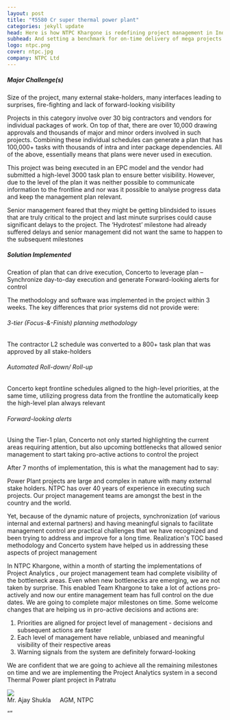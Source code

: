 ```yaml
---
layout: post
title: "₹5580 Cr super thermal power plant"
categories: jekyll update
head: Here is how NTPC Khargone is redefining project management in India
subhead: And setting a benchmark for on-time delivery of mega projects
logo: ntpc.png
cover: ntpc.jpg
company: NTPC Ltd
---
```


<h5 class="bkc bold">Major Challenge(s)</h5>
Size of the project, many external stake-holders, many interfaces leading to surprises, fire-fighting and lack of forward-looking visibility

Projects in this category involve over 30 big contractors and vendors for individual packages of work. On top of that, there are over 10,000 drawing approvals and thousands of major and minor orders involved in such projects. Combining these individual schedules can generate a plan that has 100,000+ tasks with thousands of intra and inter package dependencies. All of the above, essentially means that plans were never used in execution.

This project was being executed in an EPC model and the vendor had submitted a high-level 3000 task plan to ensure better visibility. However, due to the level of the plan it was neither possible to communicate information to the frontline and nor was it possible to analyse progress data and keep the management plan relevant.

Senior management feared that they might be getting blindsided to issues that are truly critical to the project and last minute surprises could cause significant delays to the project. The ‘Hydrotest’ milestone had already suffered delays and senior management did not want the same to happen to the subsequent milestones

<h5 class="bkc bold">Solution Implemented</h5>
Creation of plan that can drive execution, Concerto to leverage plan – Synchronize day-to-day execution and generate Forward-looking alerts for control

The methodology and software was implemented in the project within 3 weeks. The key differences that prior systems did not provide were:

<h6 class="bkc bold nm">3-tier (Focus-&-Finish) planning methodology</h6>
The contractor L2 schedule was converted to a 800+ task plan that was approved by all stake-holders

<h6 class="bkc bold nm">Automated Roll-down/ Roll-up</h6>
Concerto kept frontline schedules aligned to the high-level priorities, at the same time, utilizing progress data from the frontline the automatically keep the high-level plan always relevant

<h6 class="bkc bold nm">Forward-looking alerts</h6>
Using the Tier-1 plan, Concerto not only started highlighting the current areas requiring attention, but also upcoming bottlenecks that allowed senior management to start taking pro-active actions to control the project

After 7 months of implementation, this is what the management had to say:

<div class="callout dbbg">
	<p class="s wc">
		Power Plant projects are large and complex in nature with many external stake holders. NTPC has over 40 years of experience in executing such projects. Our project management teams are amongst the best in the country and the world.
</p>
<p class="s wc">
		Yet, because of the dynamic nature of projects, synchronization (of various internal and external partners) and having meaningful signals to facilitate management control are practical challenges that we have recognized and been trying to address and improve for a long time. Realization's TOC based methodology and Concerto system have helped us in addressing these aspects of project management
</p><p class="s wc">
		In NTPC Khargone, within a month of starting the implementations of Project Analytics , our project management team had complete visibility of the bottleneck areas. Even when new bottlenecks are emerging, we are not taken by surprise. This enabled Team Khargone to take a lot of actions pro-actively and now our entire management team has full control on the due dates. We are going to complete major milestones on time. Some welcome changes that are helping us in pro-active decisions and actions are:</p>
<ol class="wc s">
	<li>Priorities are aligned for project level of management - decisions and subsequent actions are faster</li>
<li>Each level of management have reliable, unbiased and meaningful visibility of their respective areas</li>
<li>Warning signals from the system are definitely forward-looking</li>
</ol>
<p class="s wc">
		We are confident that we are going to achieve all the remaining milestones on time and we are implementing the Project Analytics system in a second Thermal Power plant project in Patratu
	</p>
	<div class="row">
		<div class="small-2 columns">
			<img src="https://media.licdn.com/dms/image/C4E03AQEIBRkOca4Rhg/profile-displayphoto-shrink_800_800/0?e=1549497600&v=beta&t=lpjd6uYBabGdofdukgtEjDnk5paWHlgZD63ljIet19Q" class="circle-img br">
		</div>
		<div class="small-10 columns np">
			<div class="wc">Mr. Ajay Shukla</div>
			<div class="s wcolor">AGM, NTPC</div>
		</div>
	</div>
</div>

“”